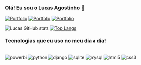 ### Olá! Eu sou o Lucas Agostinho 👋

[![Portfolio](https://img.shields.io/badge/website-000000?style=for-the-badge&logo=About.me&logoColor=white)](https://sites.google.com/view/lucasagostinho/in%C3%ADcio)
[![Portfolio](https://img.shields.io/badge/LinkedIn-0077B5?style=for-the-badge&logo=linkedin&logoColor=white)](https://www.linkedin.com/in/lucasagostinho/)
[![Portfolio](https://img.shields.io/badge/Gmail-D14836?style=for-the-badge&logo=gmail&logoColor=white)](lucasagostinhodeassis@gmail.com)

![Lucas GitHub stats](https://github-readme-stats.vercel.app/api?username=lucasagost&theme=github_dark)
[![Top Langs](https://github-readme-stats.vercel.app/api/top-langs/?username=lucasagost&layout=compact&theme=github_dark)](https://github.com/anuraghazra/github-readme-stats)

### Tecnologias que eu uso no meu dia a dia!

<div style="display: inline_block"><br/>
  <img align="center" alt="powerbi" src="https://img.shields.io/badge/PowerBI-F2C811?style=for-the-badge&logo=Power%20BI&logoColor=white"/>
  <img align="center" alt="python" src="https://img.shields.io/badge/Python-3776AB?style=for-the-badge&logo=python&logoColor=white"/>
  <img align="center" alt="django" src="https://img.shields.io/badge/Django-092E20?style=for-the-badge&logo=django&logoColor=whit"/>
  <img align="center" alt="sqlite" src="https://img.shields.io/badge/SQLite-07405E?style=for-the-badge&logo=sqlite&logoColor=white"/>
  <img align="center" alt="mysql" src="https://img.shields.io/badge/MySQL-00000F?style=for-the-badge&logo=mysql&logoColor=white"/>
  <img align="center" alt="html5" src="https://img.shields.io/badge/HTML-239120?style=for-the-badge&logo=html5&logoColor=white"/>
  <img align="center" alt="css3" src="https://img.shields.io/badge/CSS-239120?&style=for-the-badge&logo=css3&logoColor=white"/>
</div><br/>

